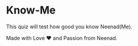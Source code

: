 # Know-Me

This quiz will test how good you know Neenad(Me).

Made with Love ♥ and Passion from Neenad.
